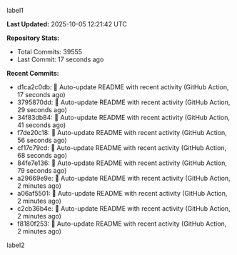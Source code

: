 
label1 
<!-- ACTIVITY_START -->
**Last Updated:** 2025-10-05 12:21:42 UTC

**Repository Stats:**
- Total Commits: 39555
- Last Commit: 17 seconds ago

**Recent Commits:**
- d1ca2c0db: 🤖 Auto-update README with recent activity (GitHub Action, 17 seconds ago)
- 3795870dd: 🤖 Auto-update README with recent activity (GitHub Action, 29 seconds ago)
- 34f83db84: 🤖 Auto-update README with recent activity (GitHub Action, 41 seconds ago)
- f7de20c18: 🤖 Auto-update README with recent activity (GitHub Action, 56 seconds ago)
- cf17c79cd: 🤖 Auto-update README with recent activity (GitHub Action, 68 seconds ago)
- 84fe7e136: 🤖 Auto-update README with recent activity (GitHub Action, 79 seconds ago)
- a29669e9e: 🤖 Auto-update README with recent activity (GitHub Action, 2 minutes ago)
- a06af5501: 🤖 Auto-update README with recent activity (GitHub Action, 2 minutes ago)
- c2cb36b4e: 🤖 Auto-update README with recent activity (GitHub Action, 2 minutes ago)
- f8180f253: 🤖 Auto-update README with recent activity (GitHub Action, 2 minutes ago)
<!-- ACTIVITY_END -->

label2
